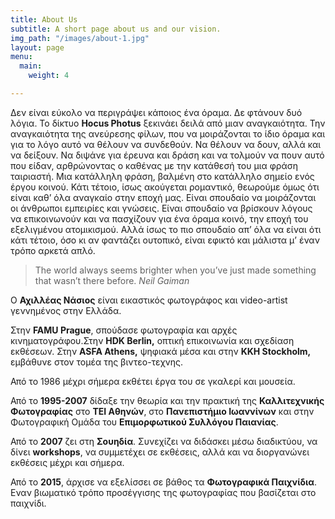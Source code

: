 ```yaml
---
title: About Us
subtitle: A short page about us and our vision.
img_path: "/images/about-1.jpg"
layout: page
menu:
  main:
    weight: 4

---
```

Δεν είναι εύκολο να περιγράψει κάποιος ένα όραμα. Δε φτάνουν δυό λόγια. Το δίκτυο **Hocus Photus** ξεκινάει δειλά από μιαν αναγκαιότητα. Την αναγκαιότητα της ανεύρεσης φίλων, που να μοιράζονται το ίδιο όραμα και για το λόγο αυτό να θέλουν να συνδεθούν. Να θέλουν να δουν, αλλά και να δείξουν. Να διψάνε για έρευνα και δράση και να τολμούν να πουν αυτό που είδαν, αρθρώνοντας ο καθένας με την κατάθεσή του μια φράση ταιριαστή. Μια κατάλληλη φράση, βαλμένη στο κατάλληλο σημείο ενός έργου κοινού. Κάτι τέτοιο, ίσως ακούγεται ρομαντικό, θεωρούμε όμως ότι είναι καθ’ όλα αναγκαίο στην εποχή μας. Είναι σπουδαίο να μοιράζονται οι άνθρωποι εμπειρίες και γνώσεις. Είναι σπουδαίο να βρίσκουν λόγους να επικοινωνούν και να πασχίζουν για ένα όραμα κοινό, την εποχή του εξελιγμένου ατομικισμού. Αλλά ίσως το πιο σπουδαίο απ’ όλα να είναι ότι κάτι τέτοιο, όσο κι αν φαντάζει ουτοπικό, είναι εφικτό και μάλιστα μ’ έναν τρόπο αρκετά απλό.

> The world always seems brighter when you’ve just made something that wasn’t there before. <cite>Neil Gaiman</cite>

Ο **Αχιλλέας Νάσιος** είναι εικαστικός φωτογράφος και video-artist γεννημένος στην Ελλάδα.

Στην **FAMU Prague**, σπούδασε φωτογραφία και αρχές κινηματογράφου.Στην **HDK Berlin,** οπτική επικοινωνία και σχεδίαση εκθέσεων. Στην **ASFA Athens,** ψηφιακά μέσα και στην **KKH Stockholm,** εμβάθυνε στον τομέα της βιντεο-τεχνης.

Από το 1986 μέχρι σήμερα εκθέτει έργα του σε γκαλερί και μουσεία.

Από το **1995-2007** δίδαξε την θεωρία και την πρακτική της **Καλλιτεχνικής Φωτογραφίας** στο **ΤΕΙ Αθηνών**, στο **Πανεπιστήμιο Ιωαννίνων** και στην Φωτογραφική Ομάδα του **Επιμορφωτικού Συλλόγου Παιανίας**.

Από το **2007** ζει στη **Σουηδία**. Συνεχίζει να διδάσκει μέσω διαδικτύου, να δίνει **workshops**, να συμμετέχει σε εκθέσεις, αλλά και να διοργανώνει εκθέσεις μέχρι και σήμερα.

Από το **2015**, άρχισε να εξελίσσει σε βάθος τα **Φωτογραφικά Παιχνίδια**. Εναν βιωματικό τρόπο προσέγγισης της φωτογραφίας που βασίζεται στο παιχνίδι.

> 